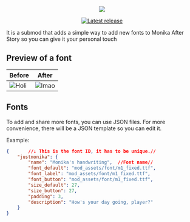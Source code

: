 <p align="center">
  <img src="https://github.com/Zero-Fixer/MAS-FontSwitcher-EN/assets/142945683/6caa8b59-7e67-4def-a440-7f086255da72">
</p>

<p align="center">
<a href="https://github.com/Zero-Fixer/MAS-FontSwitcher-EN/releases/latest">
  <img alt="Latest release" src="https://img.shields.io/github/v/release/zer0fixer/MAS-Extraplus?style=for-the-badge&logo=appveyor">
</a>
</p>

It is a submod that adds a simple way to add new fonts to Monika After Story so you can give it your personal touch

## Preview of a font
| Before | After |
| ------- | ------- |
| ![Holi](https://github.com/zer0fixer/MAS-FontSwitcher/assets/94260040/4602cc56-a6d4-4fec-96d3-f7be56c05508) | ![lmao](https://github.com/zer0fixer/MAS-FontSwitcher/assets/94260040/f1bafe56-62ff-4470-a5ca-ca52b6b1eb52) |

## Fonts
To add and share more fonts, you can use JSON files.
For more convenience, there will be a JSON template so you can edit it.

Example:
```json
{       //⇣ This is the font ID, it has to be unique.//
    "justmonika": {
        "name": "Monika's handwriting",  //Font name//
        "font_default": "mod_assets/font/m1_fixed.ttf",
        "font_label": "mod_assets/font/m1_fixed.ttf",
        "font_button": "mod_assets/font/m1_fixed.ttf",
        "size_default": 27,
        "size_button": 27,
        "padding": 3,
        "description": "How's your day going, player?"
    }
}
```


